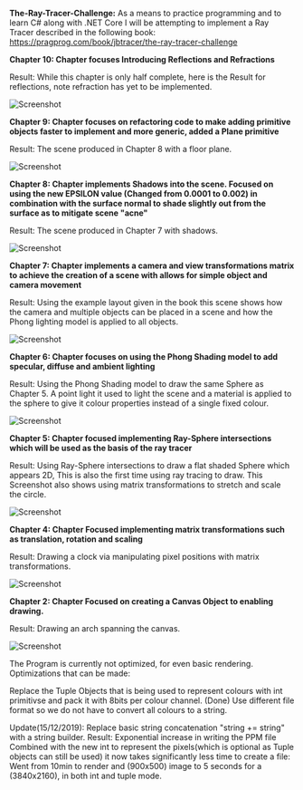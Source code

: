**The-Ray-Tracer-Challenge:**
As a means to practice programming and to learn C# along with .NET Core I will be attempting to implement a Ray Tracer described in the following book: https://pragprog.com/book/jbtracer/the-ray-tracer-challenge

**Chapter 10: Chapter focuses Introducing Reflections and Refractions**

Result: While this chapter is only half complete, here is the Result for reflections, note refraction has yet to be implemented.

![Screenshot](Screenshots/Reflections.png)

**Chapter 9: Chapter focuses on refactoring code to make adding primitive objects faster to implement and more generic, added a Plane primitive**

Result: The scene produced in Chapter 8 with a floor plane.

![Screenshot](Screenshots/FloorScene.png)


**Chapter 8: Chapter implements Shadows into the scene. Focused on using the new EPSILON value (Changed from 0.0001 to 0.002) in combination with the surface normal to shade slightly out from the surface as to mitigate scene "acne"**

Result: The scene produced in Chapter 7 with shadows.

![Screenshot](Screenshots/ShadowScene.png)


**Chapter 7: Chapter implements a camera and view transformations matrix to achieve the creation of a scene with allows for simple object and camera movement**

Result: Using the example layout given in the book this scene shows how the camera and multiple objects can be placed in a scene and how the Phong lighting model is applied to all objects.

![Screenshot](Screenshots/firstScene.png)

**Chapter 6: Chapter focuses on using the Phong Shading model to add specular, diffuse and ambient lighting**

Result: Using the Phong Shading model to draw the same Sphere as Chapter 5. A point light it used to light the scene and a material is applied to the sphere to give it colour properties instead of a single fixed colour.

![Screenshot](Screenshots/phonglighting.png)



**Chapter 5: Chapter focused implementing Ray-Sphere intersections which will be used as the basis of the ray tracer**

Result: Using Ray-Sphere intersections to draw a flat shaded Sphere which appears 2D, This is also the first time using ray tracing to draw. This Screenshot also shows using matrix transformations to stretch and scale the circle.

![Screenshot](Screenshots/firstRayTrace.png)




**Chapter 4: Chapter Focused implementing matrix transformations such as translation, rotation and scaling**

Result: Drawing a clock via manipulating pixel positions with matrix transformations.

![Screenshot](Screenshots/pixelClock.png)




**Chapter 2: Chapter Focused on creating a Canvas Object to enabling drawing.**

Result: Drawing an arch spanning the canvas.

![Screenshot](Screenshots/CanvasArch.png)



The Program is currently not optimized, for even basic rendering.
Optimizations that can be made:

  Replace the Tuple Objects that is being used to represent colours with int primitivse and pack it with 8bits per colour channel. (Done)
  Use different file format so we do not have to convert all colours to a string.

  Update(15/12/2019): Replace basic string concatenation "string += string" with a string builder. Result: Exponential increase in writing the PPM file
  Combined with the new int to represent the pixels(which is optional as Tuple objects can still be used) it now takes significantly less time to create a file:
  Went from 10min to render and (900x500) image to 5 seconds for a (3840x2160), in both int and tuple mode.
